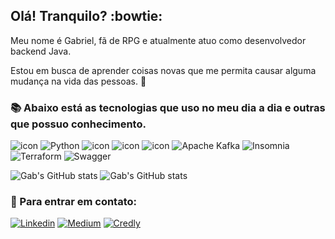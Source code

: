 ## Olá! Tranquilo? :bowtie:

Meu nome é Gabriel, fã de RPG e atualmente atuo como desenvolvedor backend Java. 

Estou em busca de aprender coisas novas que me permita causar alguma mudança na vida das pessoas. :dart:

### :books: Abaixo está as tecnologias que uso no meu dia a dia e outras que possuo conhecimento.

![icon](https://img.shields.io/badge/Java-ED8B00?style=for-the-badge&logo=java&logoColor=white)
![Python](https://img.shields.io/badge/python-3670A0?style=for-the-badge&logo=python&logoColor=ffdd54)
![icon](https://img.shields.io/badge/Kotlin-7F52FF?style=for-the-badge&logo=Kotlin&logoColor=white)
![icon](https://img.shields.io/badge/Amazon_AWS-232F3E?style=for-the-badge&logo=amazon-aws&logoColor=white)
![icon](https://img.shields.io/badge/spring%20boot-6DB33F?style=for-the-badge&logo=spring%20boot&logoColor=white)
![Apache Kafka](https://img.shields.io/badge/Apache%20Kafka-000?style=for-the-badge&logo=apachekafka)
![Insomnia](https://img.shields.io/badge/Insomnia-black?style=for-the-badge&logo=insomnia&logoColor=5849BE)
![Terraform](https://img.shields.io/badge/terraform-%235835CC.svg?style=for-the-badge&logo=terraform&logoColor=white)
![Swagger](https://img.shields.io/badge/-Swagger-%23Clojure?style=for-the-badge&logo=swagger&logoColor=white)

![Gab's GitHub stats](https://github-readme-stats.vercel.app/api?username=gabrielwb7&theme=algolia&show_icons=true)
![Gab's GitHub stats](https://github-readme-stats.vercel.app/api/top-langs?username=gabrielwb7&theme=algolia&show_icons=true&layout=compact)

### :telescope: Para entrar em contato:

[![Linkedin](https://img.shields.io/badge/-LinkedIn-blue?style=for-the-badge&logo=Linkedin&logoColor=white&link=https://www.linkedin.com/in/gabriel-r-0043861ba/)](https://www.linkedin.com/in/gabriel-r-0043861ba/)
[![Medium](https://img.shields.io/badge/Medium-12100E?style=for-the-badge&logo=medium&logoColor=white&link=https://medium.com/@gabrielwb7)](https://medium.com/@gabrielwb7)
[![Credly](https://img.shields.io/badge/Credly-FF6B00.svg?style=for-the-badge&logo=Credly&logoColor=white&link=https://www.credly.com/users/gabriel-rocha.7069bf0a)](https://www.credly.com/users/gabriel-rocha.7069bf0a)
